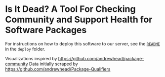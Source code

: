 # Is It Dead?  A Tool For Checking Community and Support Health for Software Packages

For instructions on how to deploy this software to our
server, see the [`README`](deploy/README.md) in the `deploy`
folder.

Visualizations inspired by https://github.com/andrewhead/package-community
Data initially scraped by https://github.com/andrewhead/Package-Qualifiers

